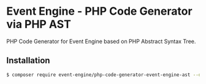 # Event Engine - PHP Code Generator via PHP AST

PHP Code Generator for Event Engine based on PHP Abstract Syntax Tree.

## Installation

```bash
$ composer require event-engine/php-code-generator-event-engine-ast --dev
```
